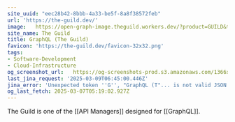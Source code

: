 ```yaml
---
site_uuid: "eec28b42-8bbb-4a33-be5f-8a8f38572feb"
url: 'https://the-guild.dev/'
image:   https://open-graph-image.theguild.workers.dev/?product=GUILD&title=GraphQL%20Tools
site_name: The Guild
title: GraphQL (The Guild)
favicon: 'https://the-guild.dev/favicon-32x32.png'
tags:
- Software-Development
- Cloud-Infrastructure
og_screenshot_url:   https://og-screenshots-prod.s3.amazonaws.com/1366x768/80/false/4a04cddd65b445d32b4b899548f103e7911d22a16a2d8d1164c397b194eb02b3.jpeg
last_jina_request: '2025-03-09T06:45:00.446Z'
jina_error: 'Unexpected token ''G'', "GraphQL (T"... is not valid JSON'
og_last_fetch: 2025-03-07T05:19:02.927Z
---
```

The Guild is one of the [[API Managers]] designed for [[GraphQL]].

